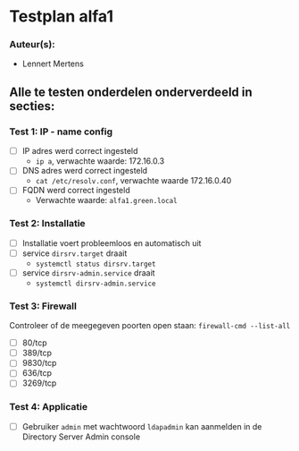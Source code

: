 # Testplan alfa1

### Auteur(s):
- Lennert Mertens

## Alle te testen onderdelen onderverdeeld in secties:

### Test 1: IP - name config

- [ ] IP adres werd correct ingesteld
  - `ip a`, verwachte waarde: 172.16.0.3
- [ ] DNS adres werd correct ingesteld
  - `cat /etc/resolv.conf`, verwachte waarde 172.16.0.40
- [ ] FQDN werd correct ingesteld
  - Verwachte waarde: `alfa1.green.local`

### Test 2: Installatie

- [ ] Installatie voert probleemloos en automatisch uit
- [ ] service `dirsrv.target` draait
  - `systemctl status dirsrv.target`
- [ ] service `dirsrv-admin.service` draait
  - `systemctl dirsrv-admin.service`

### Test 3: Firewall

Controleer of de meegegeven poorten open staan:
`firewall-cmd --list-all`
- [ ] 80/tcp
- [ ] 389/tcp
- [ ] 9830/tcp
- [ ] 636/tcp
- [ ] 3269/tcp

### Test 4: Applicatie

- [ ] Gebruiker `admin` met wachtwoord `ldapadmin` kan aanmelden in de Directory Server Admin console
